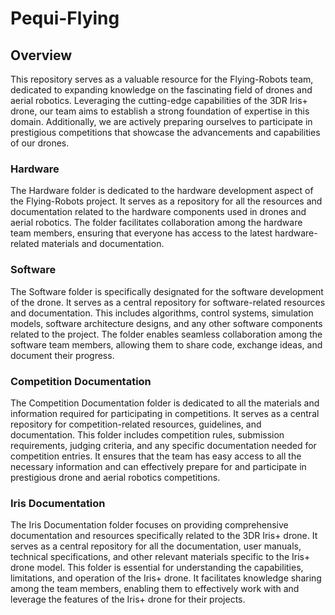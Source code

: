 # Pequi-Flying

## Overview

This repository serves as a valuable resource for the Flying-Robots team, dedicated to expanding knowledge on the fascinating field of drones and aerial robotics. Leveraging the cutting-edge capabilities of the 3DR Iris+ drone, our team aims to establish a strong foundation of expertise in this domain. Additionally, we are actively preparing ourselves to participate in prestigious competitions that showcase the advancements and capabilities of our drones.

### Hardware

The Hardware folder is dedicated to the hardware development aspect of the Flying-Robots project. It serves as a repository for all the resources and documentation related to the hardware components used in drones and aerial robotics. The folder facilitates collaboration among the hardware team members, ensuring that everyone has access to the latest hardware-related materials and documentation.

### Software

The Software folder is specifically designated for the software development of the drone. It serves as a central repository for software-related resources and documentation. This includes algorithms, control systems, simulation models, software architecture designs, and any other software components related to the project. The folder enables seamless collaboration among the software team members, allowing them to share code, exchange ideas, and document their progress.

### Competition Documentation

The Competition Documentation folder is dedicated to all the materials and information required for participating in competitions. It serves as a central repository for competition-related resources, guidelines, and documentation. This folder includes competition rules, submission requirements, judging criteria, and any specific documentation needed for competition entries. It ensures that the team has easy access to all the necessary information and can effectively prepare for and participate in prestigious drone and aerial robotics competitions.

### Iris Documentation

The Iris Documentation folder focuses on providing comprehensive documentation and resources specifically related to the 3DR Iris+ drone. It serves as a central repository for all the documentation, user manuals, technical specifications, and other relevant materials specific to the Iris+ drone model. This folder is essential for understanding the capabilities, limitations, and operation of the Iris+ drone. It facilitates knowledge sharing among the team members, enabling them to effectively work with and leverage the features of the Iris+ drone for their projects.
